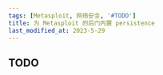 ```yaml
---
tags: [Metasploit, 网络安全, '#TODO']
title: 为 Metasploit 的后门内置 persistence
last_modified_at: 2023-5-29
---
```


## TODO
